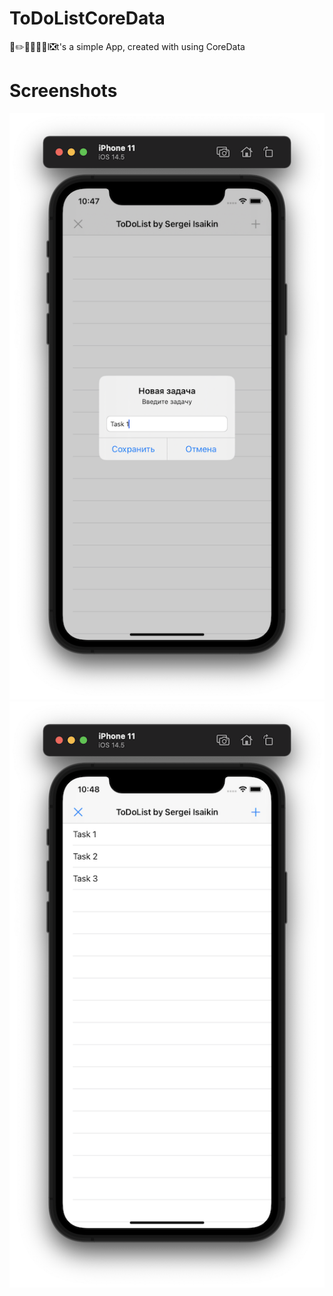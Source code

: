 # ToDoListCoreData
🛑✏️📆🔖📔📝I❎t's a simple App, created with using CoreData
# Screenshots

![](https://github.com/IsaikinSergei/ToDoListCoreData/blob/master/Screenshots/Снимок%20экрана%202021-07-11%20в%2022.47.37.png?raw=true)
![](https://github.com/IsaikinSergei/ToDoListCoreData/blob/master/Screenshots/Снимок%20экрана%202021-07-11%20в%2022.48.06.png?raw=true)
![]()
